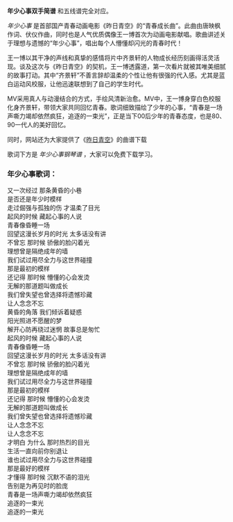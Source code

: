 

**年少心事双手简谱** 和五线谱完全对应。

_年少心事_
是首部国产青春动画电影《昨日青空》的“青春成长曲”。此曲由唐映枫作词、伏仪作曲，同时也是人气优质偶像王一博首次为动画电影献唱。歌曲讲述关于理想与遗憾的“年少心事”，唱出每个人懵懂却闪光的青春时代！

王一博以其干净的声线和真挚的感情将片中齐景轩的人物成长经历刻画得活灵活现。谈及这次与《昨日青空》的契机，王一博透露道，第一次看片就被其唯美细腻的故事打动。其中“齐景轩”不善言辞却温柔的个性让他有很强的代入感。尤其是蓝白运动风校服，让他迅速联想到了自己的学生时代。

MV采用真人与动漫结合的方式，手绘风清新治愈。MV中，王一博身穿白色校服化身齐景轩，带领大家共同回忆青春。歌词细致描绘了少年的心事，“青春是一场声嘶力竭却依然疯狂，追逐的一束光”，正是当下00后少年的青春态度，也是80、90一代人的美好回忆。

同时，网站还为大家提供了《[昨日青空](Music-9711-昨日青空-昨日青空同名青春主题曲.html "昨日青空")》的曲谱下载

歌词下方是 _年少心事钢琴谱_ ，大家可以免费下载学习。

### 年少心事歌词：

又一次经过 那条黄昏的小巷  
是否还是年少时模样  
走过倔强与孤独的伤 才温柔了目光  
起风的时候 藏起心事的人说  
青春像昏睡一场  
回望这漫长岁月的时光 太多话没有讲  
不曾忘 那时候 骄傲的脸闪着光  
理想曾是隔绝成年的墙  
我们试过用尽全力与这世界碰撞  
那是最初的模样  
还记得 那时候 懵懂的心会发烫  
无解的那道题叫做成长  
我们曾失望也曾选择将遗憾珍藏  
让人念念不忘  
黄昏的角落 我们倾诉着疑惑  
阳光照进不愿醒的梦  
解开心防再绕过迷惘 故事总是匆忙  
起风的时候 藏起心事的人说  
青春像昏睡一场  
回望这漫长岁月的时光 太多话没有讲  
不曾忘 那时候 骄傲的脸闪着光  
理想曾是隔绝成年的墙  
我们试过用尽全力与这世界碰撞  
那是最初的模样  
还记得 那时候 懵懂的心会发烫  
无解的那道题叫做成长  
我们曾失望也曾选择将遗憾珍藏  
让人念念不忘  
让人念念不忘  
才明白 为什么 那时热烈的目光  
生活一直向前你别退让  
谁也试过用尽全力与这世界碰撞  
那是最好的模样  
才懂得 那时候 沉默不语的泪光  
告别是为再见时的脸庞  
青春是一场声嘶力竭却依然疯狂  
追逐的一束光  
追逐的一束光

